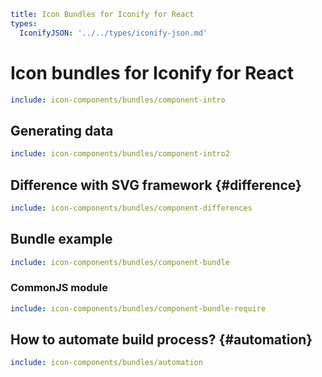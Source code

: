 ```yaml
title: Icon Bundles for Iconify for React
types:
  IconifyJSON: '../../types/iconify-json.md'
```

# Icon bundles for Iconify for React

```yaml
include: icon-components/bundles/component-intro
```

## Generating data

```yaml
include: icon-components/bundles/component-intro2
```

## Difference with SVG framework {#difference}

```yaml
include: icon-components/bundles/component-differences
```

## Bundle example

```yaml
include: icon-components/bundles/component-bundle
```

### CommonJS module

```yaml
include: icon-components/bundles/component-bundle-require
```

## How to automate build process? {#automation}

```yaml
include: icon-components/bundles/automation
```

